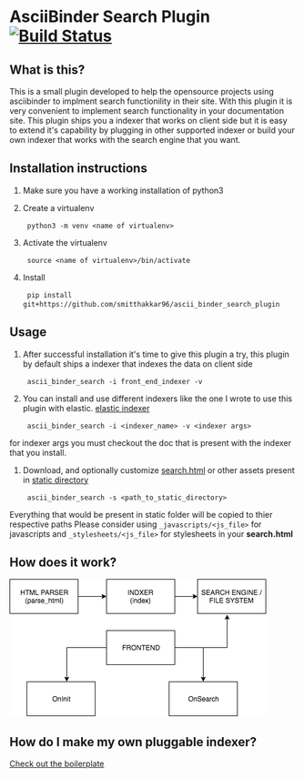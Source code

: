 # AsciiBinder Search Plugin  [![Build Status](https://travis-ci.org/smitthakkar96/ascii_binder_search_plugin.svg?branch=master)](https://travis-ci.org/smitthakkar96/ascii_binder_search_plugin)

## What is this?
This is a small plugin developed to help the opensource projects using asciibinder to implment search functionility in their site. With this plugin it is very convenient to implement search functionality in your documentation site. This plugin ships you a indexer that works on client side but it is easy to extend it's capability by plugging in other supported indexer or build your own indexer that works with the search engine that you want. 


## Installation instructions
1. Make sure you have a working installation of python3

1. Create a virtualenv

        python3 -m venv <name of virtualenv>

1. Activate the virtualenv

        source <name of virtualenv>/bin/activate

1. Install

        pip install git+https://github.com/smitthakkar96/ascii_binder_search_plugin


## Usage
1. After successful installation it's time to give this plugin a try, this plugin by default ships a indexer that indexes the data on client side

        ascii_binder_search -i front_end_indexer -v

1. You can install and use different indexers like the one I wrote to use this plugin with elastic. [elastic indexer](github.com/smitthakkar96/absp-elastic)

        ascii_binder_search -i <indexer_name> -v <indexer args>

for indexer args you must checkout the doc that is present with the indexer that you install.

1. Download, and optionally customize [search.html](https://raw.githubusercontent.com/smitthakkar96/ascii_binder_search_plugin/master/static/search.html) or other assets present in
[static directory](https://github.com/smitthakkar96/ascii_binder_search_plugin/static)

        ascii_binder_search -s <path_to_static_directory>

Everything that would be present in static folder will be copied to thier respective paths
Please consider using ``` _javascripts/<js_file> ``` for javascripts and ``` _stylesheets/<js_file> ``` for stylesheets in your **search.html**

## How does it work?
![](plugin_working.png)

## How do I make my own pluggable indexer?
[Check out the boilerplate](https://github.com/smitthakkar96/pluggable_indexer_boilerplate)
